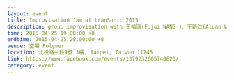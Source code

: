 ```yaml
---
layout: event
title: Improvisation Jam at tranSonic 2015
description: group improvisation with 王福瑞(Fujui WANG )、王新仁(Aluan WANG)、王連晟(Lien-cheng WANG)、姚仲涵(YAO Chung Han)、吳秉聖(WU Ping-Sheng)、賴宗昀(LAI Tsung-Yun)、盧藝(LU Yi) and 朱文博(ZHU Wenbo)
time: 2015-04-25 19:00:00 +8
endtime: 2015-04-25 20:00:00 +8
venue: 空場 Polymer
location: 北投路一段9號 3樓, Taipei, Taiwan 11245
link: https://www.facebook.com/events/1379232605740620/
category: event
---
```

